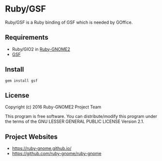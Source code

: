 # Ruby/GSF

Ruby/GSF is a Ruby binding of GSF which is needed by GOffice.

## Requirements

* Ruby/GIO2 in
  [Ruby-GNOME2](https://ruby-gnome.github.io/)
* [GSF](https://developer.gnome.org/gsf/)

## Install

    gem install gsf

## License

Copyright (c) 2016 Ruby-GNOME2 Project Team

This program is free software. You can distribute/modify this program
under the terms of the GNU LESSER GENERAL PUBLIC LICENSE Version 2.1.

## Project Websites

*   https://ruby-gnome.github.io/
*   https://github.com/ruby-gnome/ruby-gnome
